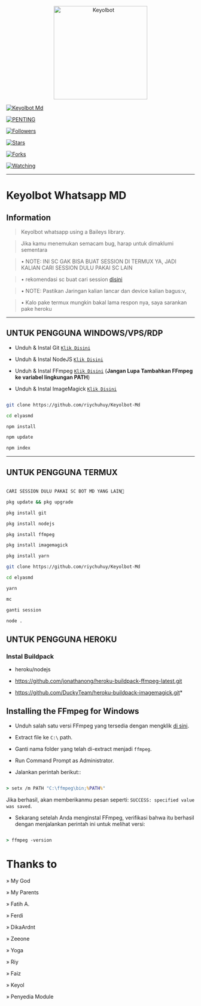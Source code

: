 <p align="center">

<img src="https://telegra.ph/file/807a5c7b425bb044ac5cd.jpg" alt="Keyolbot" width="250"/>

</p>

<p align="center">

<a href="#"><img title="Keyolbot Md" src="https://img.shields.io/badge/GANTI SESSIONNYA DULU SEBELUM PAKAI-red?colorA=%255ff0000&colorB=%23017e40&style=for-the-badge"></a>

</p>

<p align="center">

</p>

<a href="#"><img title="PENTING" src="https://img.shields.io/badge/BAGI USER TERMUX HARAP BACA README-red?colorA=%255ff0000&colorB=%23971920&style=for-the-badge"></a>

</p>

<p align="center">

</p>

<p align="center">

<a href="https://github.com/riychuhuy/Keyolbot-Md"><img title="Followers" src="https://img.shields.io/github/followers/Paquito1923?color=blue&style=flat-square"></a>

<a href="https://github.com/riychuhuy/Keyolbot-Md"><img title="Stars" src="https://img.shields.io/github/stars/riychuhuy/Keyolbot-Md?color=red&style=flat-square"></a>

<a href="https://github.com/riychuhuy/Keyolbot-Md/network/members"><img title="Forks" src="https://img.shields.io/github/forks/riychuhuy/Keyolbot-Md?color=red&style=flat-square"></a>

<a href="https://github.com/riychuhuy/Keyolbot-Mdwatchers"><img title="Watching" src="https://img.shields.io/github/watchers/riychuhuy/Keyolbot-Md?label=Watchers&color=blue&style=flat-square"></a>

</p>

---

# Keyolbot Whatsapp MD

## Information

> Keyolbot whatsapp using a Baileys library.

> Jika kamu menemukan semacam bug, harap untuk dimaklumi sementara

>

> • NOTE: INI SC GAK BISA BUAT SESSION DI TERMUX YA, JADI KALIAN CARI SESSION DULU PAKAI SC LAIN 

> • rekomendasi sc buat cari session [disini](https://github.com/ilmanhdyt/ShiraoriBOT-Md)

>

> • NOTE: Pastikan Jaringan kalian lancar dan device kalian bagus:v, 

> 

> • Kalo pake termux mungkin bakal lama respon nya, saya sarankan pake heroku

> 

----           

## UNTUK PENGGUNA WINDOWS/VPS/RDP

* Unduh & Instal Git [`Klik Disini`](https://git-scm.com/downloads)

* Unduh & Instal NodeJS [`Klik Disini`](https://nodejs.org/en/download)

* Unduh & Instal FFmpeg [`Klik Disini`](https://ffmpeg.org/download.html) (**Jangan Lupa Tambahkan FFmpeg ke variabel lingkungan PATH**)

* Unduh & Instal ImageMagick [`Klik Disini`](https://imagemagick.org/script/download.php)

```bash

git clone https://github.com/riychuhuy/Keyolbot-Md

cd elyasmd

npm install

npm update

npm index

```

---------

## UNTUK PENGGUNA TERMUX

```bash

CARI SESSION DULU PAKAI SC BOT MD YANG LAIN🙏

pkg update && pkg upgrade

pkg install git

pkg install nodejs

pkg install ffmpeg

pkg install imagemagick

pkg install yarn

git clone https://github.com/riychuhuy/Keyolbot-Md

cd elyasmd

yarn

mc

ganti session

node .

```

## UNTUK PENGGUNA HEROKU

### Instal Buildpack

* heroku/nodejs

* https://github.com/jonathanong/heroku-buildpack-ffmpeg-latest.git

* https://github.com/DuckyTeam/heroku-buildpack-imagemagick.git*

## Installing the FFmpeg for Windows

* Unduh salah satu versi FFmpeg yang tersedia dengan mengklik [di sini](https://www.gyan.dev/ffmpeg/builds/).

* Extract file ke `C:\` path.

* Ganti nama folder yang telah di-extract menjadi `ffmpeg`.

* Run Command Prompt as Administrator.

* Jalankan perintah berikut::

```cmd

> setx /m PATH "C:\ffmpeg\bin;%PATH%"

```

Jika berhasil, akan memberikanmu pesan seperti: `SUCCESS: specified value was saved`.

* Sekarang setelah Anda menginstal FFmpeg, verifikasi bahwa itu berhasil dengan menjalankan perintah ini untuk melihat versi:

```cmd

> ffmpeg -version

```

# Thanks to

» My God

» My Parents

» Fatih A.

» Ferdi

» DikaArdnt

» Zeeone

» Yoga

» Riy

» Faiz

» Keyol

» Penyedia Module

